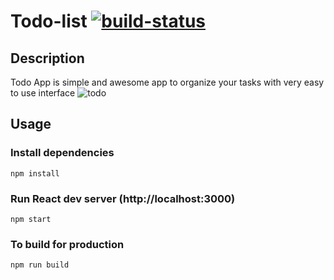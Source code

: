 # Todo-list [![build-status](https://circleci.com/gh/abdallah-mahdy/Todo-list.svg?style=svg)](https://app.circleci.com/pipelines/github/abdallah-mahdy/Todo-list)

## Description

Todo App is simple and awesome app to organize your tasks with very easy to use interface
![todo](https://user-images.githubusercontent.com/51873396/117491732-91918b80-af3e-11eb-942f-99ab20a65028.PNG)

## Usage

### Install dependencies

```
npm install
```

### Run React dev server (http://localhost:3000)

```
npm start
```

### To build for production

```
npm run build
```
